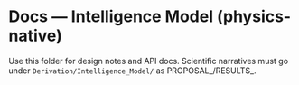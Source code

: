 # Docs — Intelligence Model (physics-native)

Use this folder for design notes and API docs. Scientific narratives must go under `Derivation/Intelligence_Model/` as PROPOSAL_/RESULTS_.
